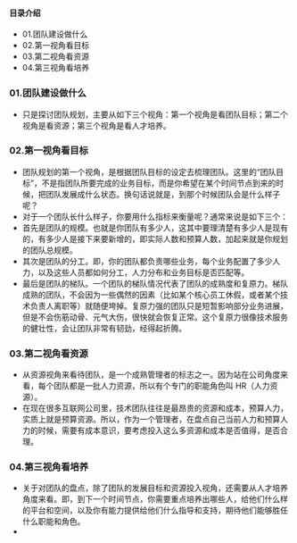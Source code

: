 #### 目录介绍
- 01.团队建设做什么
- 02.第一视角看目标
- 03.第二视角看资源
- 04.第三视角看培养





### 01.团队建设做什么
- 只是探讨团队规划，主要从如下三个视角：第一个视角是看团队目标；第二个视角是看资源；第三个视角是看人才培养。



### 02.第一视角看目标
- 团队规划的第一个视角，是根据团队目标的设定去梳理团队。这里的“团队目标”，不是指团队所要完成的业务目标，而是你希望在某个时间节点到来的时候，把团队发展成什么状态。换句话说就是，到那个时候团队会是什么样子呢？
- 对于一个团队长什么样子，你要用什么指标来衡量呢？通常来说是如下三个：
- 首先是团队的规模。也就是你团队有多少人，这其中要理清楚有多少人是现有的，有多少人是接下来要新增的，即实际人数和预算人数，加起来就是你规划的团队总规模。
- 其次是团队的分工。即，你的团队都负责哪些业务，每个业务配置了多少人力，以及这些人员都如何分工，人力分布和业务目标是否匹配等。
- 最后是团队的梯队。一个团队的梯队情况代表了团队的成熟度和复原力。梯队成熟的团队，不会因为一些偶然的因素（比如某个核心员工休假，或者某个技术负责人离职等）就随便垮掉。复原力强的团队只是短暂影响部分业务进展，但是不会伤筋动骨、元气大伤，很快就会恢复正常。这个复原力很像技术服务的健壮性，会让团队非常有韧劲，经得起折腾。




### 03.第二视角看资源
- 从资源视角来看待团队，是一个成熟管理者的标志之一。因为站在公司角度来看，每个团队都是一批人力资源，所以有个专门的职能角色叫 HR（人力资源）。
- 在现在很多互联网公司里，技术团队往往是最昂贵的资源和成本，预算人力，实质上就是预算资源。所以，作为一个管理者，在盘点自己当前人力和预算人力的时候，需要有成本意识，要考虑投入这么多资源和成本是否值得，是否合理。



### 04.第三视角看培养
- 关于对团队的盘点，除了团队的发展目标和资源投入视角，还需要从人才培养角度来看。即，到下一个时间节点，你需要重点培养出哪些人，给他们什么样的平台和空间，以及你有能力提供给他们什么指导和支持，期待他们能够胜任什么职能和角色。
- 




















